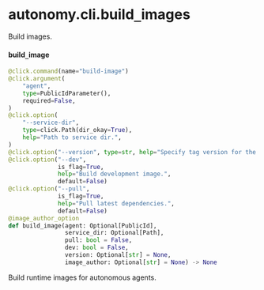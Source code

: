 <a id="autonomy.cli.build_images"></a>

# autonomy.cli.build`_`images

Build images.

<a id="autonomy.cli.build_images.build_image"></a>

#### build`_`image

```python
@click.command(name="build-image")
@click.argument(
    "agent",
    type=PublicIdParameter(),
    required=False,
)
@click.option(
    "--service-dir",
    type=click.Path(dir_okay=True),
    help="Path to service dir.",
)
@click.option("--version", type=str, help="Specify tag version for the image.")
@click.option("--dev",
              is_flag=True,
              help="Build development image.",
              default=False)
@click.option("--pull",
              is_flag=True,
              help="Pull latest dependencies.",
              default=False)
@image_author_option
def build_image(agent: Optional[PublicId],
                service_dir: Optional[Path],
                pull: bool = False,
                dev: bool = False,
                version: Optional[str] = None,
                image_author: Optional[str] = None) -> None
```

Build runtime images for autonomous agents.

